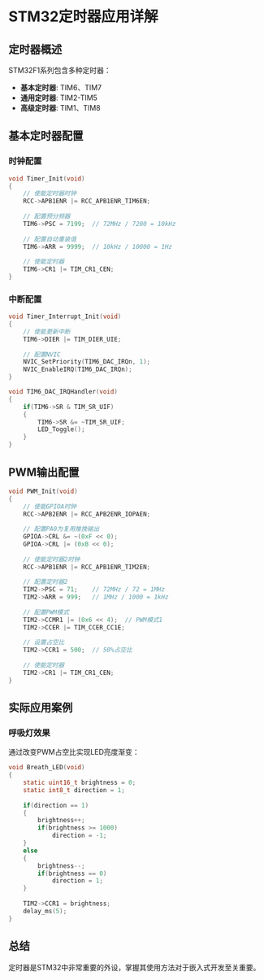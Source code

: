 # STM32定时器应用详解

## 定时器概述
STM32F1系列包含多种定时器：
- **基本定时器**: TIM6、TIM7
- **通用定时器**: TIM2-TIM5
- **高级定时器**: TIM1、TIM8

## 基本定时器配置

### 时钟配置
```c
void Timer_Init(void)
{
    // 使能定时器时钟
    RCC->APB1ENR |= RCC_APB1ENR_TIM6EN;
    
    // 配置预分频器
    TIM6->PSC = 7199;  // 72MHz / 7200 = 10kHz
    
    // 配置自动重装值
    TIM6->ARR = 9999;  // 10kHz / 10000 = 1Hz
    
    // 使能定时器
    TIM6->CR1 |= TIM_CR1_CEN;
}
```

### 中断配置
```c
void Timer_Interrupt_Init(void)
{
    // 使能更新中断
    TIM6->DIER |= TIM_DIER_UIE;
    
    // 配置NVIC
    NVIC_SetPriority(TIM6_DAC_IRQn, 1);
    NVIC_EnableIRQ(TIM6_DAC_IRQn);
}

void TIM6_DAC_IRQHandler(void)
{
    if(TIM6->SR & TIM_SR_UIF)
    {
        TIM6->SR &= ~TIM_SR_UIF;
        LED_Toggle();
    }
}
```

## PWM输出配置
```c
void PWM_Init(void)
{
    // 使能GPIOA时钟
    RCC->APB2ENR |= RCC_APB2ENR_IOPAEN;
    
    // 配置PA0为复用推挽输出
    GPIOA->CRL &= ~(0xF << 0);
    GPIOA->CRL |= (0xB << 0);
    
    // 使能定时器2时钟
    RCC->APB1ENR |= RCC_APB1ENR_TIM2EN;
    
    // 配置定时器2
    TIM2->PSC = 71;    // 72MHz / 72 = 1MHz
    TIM2->ARR = 999;   // 1MHz / 1000 = 1kHz
    
    // 配置PWM模式
    TIM2->CCMR1 |= (0x6 << 4);  // PWM模式1
    TIM2->CCER |= TIM_CCER_CC1E;
    
    // 设置占空比
    TIM2->CCR1 = 500;  // 50%占空比
    
    // 使能定时器
    TIM2->CR1 |= TIM_CR1_CEN;
}
```

## 实际应用案例

### 呼吸灯效果
通过改变PWM占空比实现LED亮度渐变：
```c
void Breath_LED(void)
{
    static uint16_t brightness = 0;
    static int8_t direction = 1;
    
    if(direction == 1)
    {
        brightness++;
        if(brightness >= 1000)
            direction = -1;
    }
    else
    {
        brightness--;
        if(brightness == 0)
            direction = 1;
    }
    
    TIM2->CCR1 = brightness;
    delay_ms(5);
}
```

## 总结
定时器是STM32中非常重要的外设，掌握其使用方法对于嵌入式开发至关重要。
